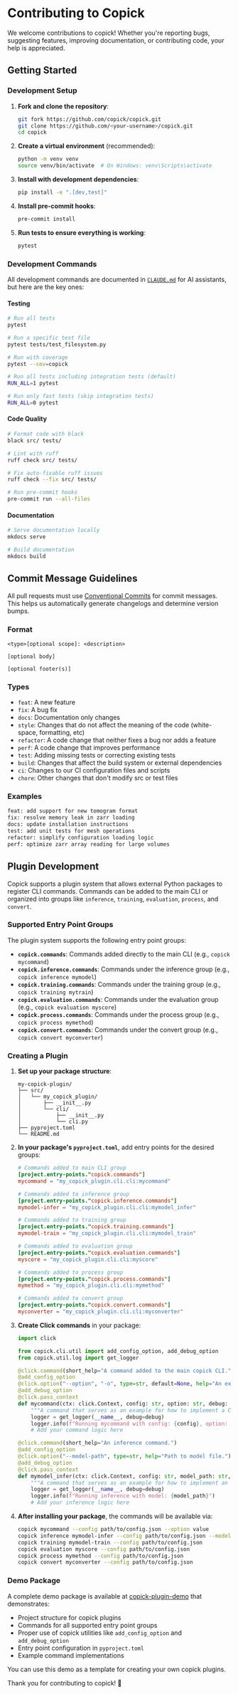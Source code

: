 # Contributing to Copick

We welcome contributions to copick! Whether you're reporting bugs, suggesting features, improving documentation, or contributing code, your help is appreciated.

## Getting Started

### Development Setup

1. **Fork and clone the repository**:
   ```bash
   git fork https://github.com/copick/copick.git
   git clone https://github.com/<your-username>/copick.git
   cd copick
   ```

2. **Create a virtual environment** (recommended):
   ```bash
   python -m venv venv
   source venv/bin/activate  # On Windows: venv\Scripts\activate
   ```

3. **Install with development dependencies**:
   ```bash
   pip install -e ".[dev,test]"
   ```

4. **Install pre-commit hooks**:
   ```bash
   pre-commit install
   ```

5. **Run tests to ensure everything is working**:
   ```bash
   pytest
   ```

### Development Commands

All development commands are documented in [`CLAUDE.md`](../CLAUDE.md) for AI assistants, but here are the key ones:

#### Testing
```bash
# Run all tests
pytest

# Run a specific test file
pytest tests/test_filesystem.py

# Run with coverage
pytest --cov=copick

# Run all tests including integration tests (default)
RUN_ALL=1 pytest

# Run only fast tests (skip integration tests)
RUN_ALL=0 pytest
```

#### Code Quality
```bash
# Format code with black
black src/ tests/

# Lint with ruff
ruff check src/ tests/

# Fix auto-fixable ruff issues
ruff check --fix src/ tests/

# Run pre-commit hooks
pre-commit run --all-files
```

#### Documentation
```bash
# Serve documentation locally
mkdocs serve

# Build documentation
mkdocs build
```

## Commit Message Guidelines

All pull requests must use [Conventional Commits](https://www.conventionalcommits.org/) for commit messages. This helps us automatically generate changelogs and determine version bumps.

### Format
```
<type>[optional scope]: <description>

[optional body]

[optional footer(s)]
```

### Types
- `feat`: A new feature
- `fix`: A bug fix
- `docs`: Documentation only changes
- `style`: Changes that do not affect the meaning of the code (white-space, formatting, etc)
- `refactor`: A code change that neither fixes a bug nor adds a feature
- `perf`: A code change that improves performance
- `test`: Adding missing tests or correcting existing tests
- `build`: Changes that affect the build system or external dependencies
- `ci`: Changes to our CI configuration files and scripts
- `chore`: Other changes that don't modify src or test files

### Examples
```bash
feat: add support for new tomogram format
fix: resolve memory leak in zarr loading
docs: update installation instructions
test: add unit tests for mesh operations
refactor: simplify configuration loading logic
perf: optimize zarr array reading for large volumes
```

## Plugin Development

Copick supports a plugin system that allows external Python packages to register CLI commands. Commands can be added to the main CLI or organized into groups like `inference`, `training`, `evaluation`, `process`, and `convert`.

### Supported Entry Point Groups

The plugin system supports the following entry point groups:

- **`copick.commands`**: Commands added directly to the main CLI (e.g., `copick mycommand`)
- **`copick.inference.commands`**: Commands under the inference group (e.g., `copick inference mymodel`)
- **`copick.training.commands`**: Commands under the training group (e.g., `copick training mytrain`)
- **`copick.evaluation.commands`**: Commands under the evaluation group (e.g., `copick evaluation myscore`)
- **`copick.process.commands`**: Commands under the process group (e.g., `copick process mymethod`)
- **`copick.convert.commands`**: Commands under the convert group (e.g., `copick convert myconverter`)

### Creating a Plugin

1. **Set up your package structure**:
   ```
   my-copick-plugin/
   ├── src/
   │   └── my_copick_plugin/
   │       ├── __init__.py
   │       └── cli/
   │           ├── __init__.py
   │           └── cli.py
   ├── pyproject.toml
   └── README.md
   ```

2. **In your package's `pyproject.toml`**, add entry points for the desired groups:
   ```toml
   # Commands added to main CLI group
   [project.entry-points."copick.commands"]
   mycommand = "my_copick_plugin.cli.cli:mycommand"
   
   # Commands added to inference group
   [project.entry-points."copick.inference.commands"]
   mymodel-infer = "my_copick_plugin.cli.cli:mymodel_infer"
   
   # Commands added to training group
   [project.entry-points."copick.training.commands"]
   mymodel-train = "my_copick_plugin.cli.cli:mymodel_train"
   
   # Commands added to evaluation group
   [project.entry-points."copick.evaluation.commands"]
   myscore = "my_copick_plugin.cli.cli:myscore"
   
   # Commands added to process group
   [project.entry-points."copick.process.commands"]
   mymethod = "my_copick_plugin.cli.cli:mymethod"
   
   # Commands added to convert group
   [project.entry-points."copick.convert.commands"]
   myconverter = "my_copick_plugin.cli.cli:myconverter"
   ```

3. **Create Click commands** in your package:
   ```python
   import click
   
   from copick.cli.util import add_config_option, add_debug_option
   from copick.util.log import get_logger
   
   @click.command(short_help="A command added to the main copick CLI.")
   @add_config_option
   @click.option("--option", "-o", type=str, default=None, help="An example option.")
   @add_debug_option
   @click.pass_context
   def mycommand(ctx: click.Context, config: str, option: str, debug: bool):
       """A command that serves as an example for how to implement a CLI command in copick."""
       logger = get_logger(__name__, debug=debug)
       logger.info(f"Running mycommand with config: {config}, option: {option}")
       # Add your command logic here
   
   @click.command(short_help="An inference command.")
   @add_config_option
   @click.option("--model-path", type=str, help="Path to model file.")
   @add_debug_option
   @click.pass_context
   def mymodel_infer(ctx: click.Context, config: str, model_path: str, debug: bool):
       """A command that serves as an example for how to implement an inference CLI command in copick."""
       logger = get_logger(__name__, debug=debug)
       logger.info(f"Running inference with model: {model_path}")
       # Add your inference logic here
   ```

4. **After installing your package**, the commands will be available via:
   ```bash
   copick mycommand --config path/to/config.json --option value
   copick inference mymodel-infer --config path/to/config.json --model-path ./model.pt
   copick training mymodel-train --config path/to/config.json
   copick evaluation myscore --config path/to/config.json
   copick process mymethod --config path/to/config.json
   copick convert myconverter --config path/to/config.json
   ```

### Demo Package

A complete demo package is available at [copick-plugin-demo](https://github.com/copick/copick-plugin-demo) that demonstrates:

- Project structure for copick plugins
- Commands for all supported entry point groups
- Proper use of copick utilities like `add_config_option` and `add_debug_option`
- Entry point configuration in `pyproject.toml`
- Example command implementations

You can use this demo as a template for creating your own copick plugins.

Thank you for contributing to copick! 🚀
